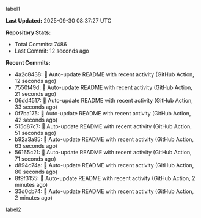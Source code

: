 
label1 
<!-- ACTIVITY_START -->
**Last Updated:** 2025-09-30 08:37:27 UTC

**Repository Stats:**
- Total Commits: 7486
- Last Commit: 12 seconds ago

**Recent Commits:**
- 4a2c8438: 🤖 Auto-update README with recent activity (GitHub Action, 12 seconds ago)
- 7550f49d: 🤖 Auto-update README with recent activity (GitHub Action, 21 seconds ago)
- 06dd4517: 🤖 Auto-update README with recent activity (GitHub Action, 33 seconds ago)
- 0f7ba175: 🤖 Auto-update README with recent activity (GitHub Action, 42 seconds ago)
- 515d87c7: 🤖 Auto-update README with recent activity (GitHub Action, 51 seconds ago)
- b92a3a85: 🤖 Auto-update README with recent activity (GitHub Action, 63 seconds ago)
- 56165c21: 🤖 Auto-update README with recent activity (GitHub Action, 71 seconds ago)
- d894d74a: 🤖 Auto-update README with recent activity (GitHub Action, 80 seconds ago)
- 8f9f3155: 🤖 Auto-update README with recent activity (GitHub Action, 2 minutes ago)
- 33d0cb74: 🤖 Auto-update README with recent activity (GitHub Action, 2 minutes ago)
<!-- ACTIVITY_END -->

label2
